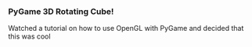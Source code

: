 ### PyGame 3D Rotating Cube!
Watched a tutorial on how to use OpenGL with PyGame and decided that this was cool
